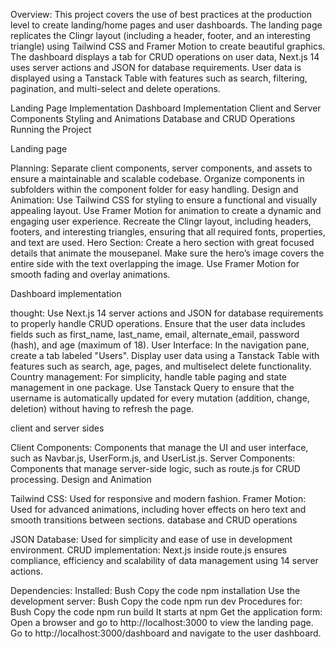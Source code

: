 Overview: 
This project covers the use of best practices at the production level to create landing/home pages and user dashboards. The landing page replicates the Clingr layout (including a header, footer, and an interesting triangle) using Tailwind CSS and Framer Motion to create beautiful graphics. The dashboard displays a tab for CRUD operations on user data, Next.js 14 uses server actions and JSON for database requirements. User data is displayed using a Tanstack Table with features such as search, filtering, pagination, and multi-select and delete operations.

Landing Page Implementation
Dashboard Implementation
Client and Server Components
Styling and Animations
Database and CRUD Operations
Running the Project

Landing page

Planning:
Separate client components, server components, and assets to ensure a maintainable and scalable codebase.
Organize components in subfolders within the component folder for easy handling.
Design and Animation:
Use Tailwind CSS for styling to ensure a functional and visually appealing layout.
Use Framer Motion for animation to create a dynamic and engaging user experience.
Recreate the Clingr layout, including headers, footers, and interesting triangles, ensuring that all required fonts, properties, and text are used.
Hero Section:
Create a hero section with great focused details that animate the mousepanel.
Make sure the hero’s image covers the entire side with the text overlapping the image.
Use Framer Motion for smooth fading and overlay animations.

Dashboard implementation

thought:
Use Next.js 14 server actions and JSON for database requirements to properly handle CRUD operations.
Ensure that the user data includes fields such as first_name, last_name, email, alternate_email, password (hash), and age (maximum of 18).
User Interface:
In the navigation pane, create a tab labeled "Users".
Display user data using a Tanstack Table with features such as search, age, pages, and multiselect delete functionality.
Country management:
For simplicity, handle table paging and state management in one package.
Use Tanstack Query to ensure that the username is automatically updated for every mutation (addition, change, deletion) without having to refresh the page.

client and server sides

Client Components: Components that manage the UI and user interface, such as Navbar.js, UserForm.js, and UserList.js.
Server Components: Components that manage server-side logic, such as route.js for CRUD processing.
Design and Animation

Tailwind CSS: Used for responsive and modern fashion.
Framer Motion: Used for advanced animations, including hover effects on hero text and smooth transitions between sections.
database and CRUD operations

JSON Database: Used for simplicity and ease of use in development environment.
CRUD implementation: Next.js inside route.js ensures compliance, efficiency and scalability of data management using 14 server actions.

Dependencies: Installed:
Bush
Copy the code
npm installation
Use the development server:
Bush
Copy the code
npm run dev
Procedures for:
Bush
Copy the code
npm run build
It starts at npm
Get the application form:
Open a browser and go to http://localhost:3000 to view the landing page.
Go to http://localhost:3000/dashboard and navigate to the user dashboard.


